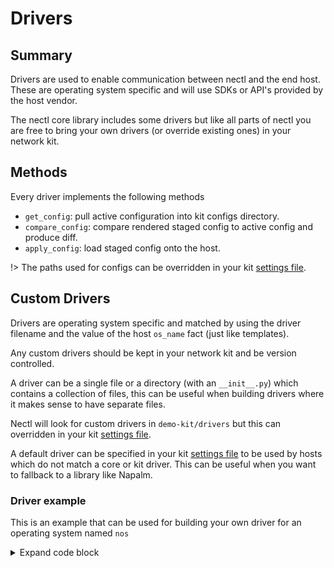 <!--
 Copyright (C) 2022 Adam Kirchberger

 This file is part of Nectl.

 Nectl is free software: you can redistribute it and/or modify
 it under the terms of the GNU General Public License as published by
 the Free Software Foundation, either version 3 of the License, or
 (at your option) any later version.

 Nectl is distributed in the hope that it will be useful,
 but WITHOUT ANY WARRANTY; without even the implied warranty of
 MERCHANTABILITY or FITNESS FOR A PARTICULAR PURPOSE.  See the
 GNU General Public License for more details.

 You should have received a copy of the GNU General Public License
 along with Nectl.  If not, see <http://www.gnu.org/licenses/>.
-->

# Drivers

## Summary

Drivers are used to enable communication between nectl and the end host. These are operating system specific and will use SDKs or API's provided by the host vendor.

The nectl core library includes some drivers but like all parts of nectl you are free to bring your own drivers (or override existing ones) in your network kit.

## Methods

Every driver implements the following methods

- `get_config`: pull active configuration into kit configs directory.
- `compare_config`: compare rendered staged config to active config and produce diff.
- `apply_config`: load staged config onto the host.

!> The paths used for configs can be overridden in your kit [settings file](guide/settings.md).

## Custom Drivers

Drivers are operating system specific and matched by using the driver filename and the value of the host `os_name` fact (just like templates).

Any custom drivers should be kept in your network kit and be version controlled.

A driver can be a single file or a directory (with an `__init__.py`) which contains a collection of files, this can be useful when building drivers where it makes sense to have separate files.

Nectl will look for custom drivers in `demo-kit/drivers` but this can overridden in your kit [settings file](guide/settings.md).

A default driver can be specified in your kit [settings file](guide/settings.md) to be used by hosts which do not match a core or kit driver. This can be useful when you want to fallback to a library like Napalm.

### Driver example

This is an example that can be used for building your own driver for an operating system named `nos`

<details>
<summary>Expand code block</summary>

```python
# demo-kit/drivers/nos.py

from nectl import BaseDriver


class NosDriver(BaseDriver):
    def __init__(
        self,
        host,
        username: str,
        password: str = None,
        ssh_private_key_file: str = None,
    ) -> None:
        """
        Interface for a NOS specific driver used to configure a host.
        Drivers use a context manager to open and close connection.

        Args:
            host (Host): host instance.
            username (str): host username.
            password (str): host password.
            ssh_private_key (str): SSH private key file.
        """
        super().__init__(
            host=host,
            username=username,
            password=password,
            ssh_private_key_file=ssh_private_key_file,
        )

        # Host SDK logic goes here
        self._driver = SDK(...)

    @property
    def is_connected(self) -> bool:
        """
        Returns True if successfully connected to host.

        Returns:
            bool: True if OK.
        """
        # Logic to check if self._driver is connected
        if self._driver.connected:
            return True
        return False

    def get_config(self, format: str = None, sanitized: bool = True) -> str:
        """
        Returns the active configuration from the host.

        Args:
            format (str): new config format.
            sanitized (bool): remove secret data.

        Returns:
            str: active config.
        """
        super().get_config(format)

        # Get config logic here
        config = self._driver.get_active()

        # Return config
        return config

    def compare_config(self, config_filepath: str, format: str = None) -> str:
        """
        Returns the configuration diff between the active and supplied config.

        Args:
            config_filepath (str): new config file.
            format (str): config format.

        Returns:
            str: active vs staged diff.
        """
        super().compare_config(config_filepath)

        # Get config and compare to content of `config_filepath`
        diff = self._driver.diff(config_filepath)

        # Return diff
        return diff

    def apply_config(
        self, config_filepath: str, format: str = None, commit_timer: int = 1
    ) -> str:
        """
        Apply staged config onto host.

        Args:
            config_filepath (str): new config file.
            format (str): config format.
            commit_timer (int): automatic rollback in minutes. Defaults to 1.

        Returns:
            str: active vs staged diff.
        """
        super().apply_config(config_filepath)

        # Apply staged config to host
        diff = self._driver.push_config(config_filepath)

        # Return diff
        return diff

    def __enter__(self):
        """
        Open connection to host when context manager starts.
        """
        # Logic to establish connection to host using `self._driver`
        self._driver.connect()

        super().__enter__()

    def __exit__(self, exc_type, exc_val, exc_tb):
        """
        Close connection to host when context manager finishes.
        """
        # Logic to close connection to host
        self._driver.close()

        super().__exit__(exc_type, exc_val, exc_tb)
```

</details>
